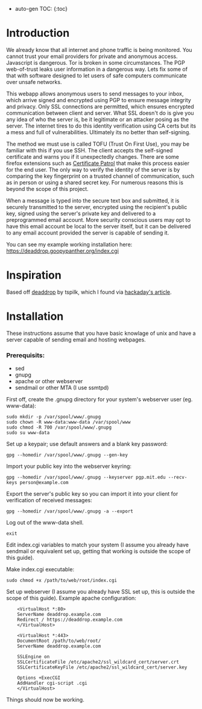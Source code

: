 * auto-gen TOC:
{:toc}

# Introduction

We already know that all internet and phone traffic is being monitored. You cannot trust your email providers for private and anonymous access. Javascript is dangerous. Tor is broken in some circumstances. The PGP web-of-trust leaks user information in a dangerous way. Lets fix some of that with software designed to let users of safe computers communicate over unsafe networks.

This webapp allows anonymous users to send messages to your inbox, which arrive signed and encrypted using PGP to ensure message integrity and privacy. Only SSL connections are permitted, which ensures encrypted communication between client and server. What SSL doesn't do is give you any idea of who the server is, be it legitimate or an attacker posing as the server. The internet tires to do this identity verification using CA certs but its a mess and full of vulnerabilities. Ultimately its no better than self-signing.

The method we must use is called TOFU (Trust On First Use), you may be familiar with this if you use SSH. The client accepts the self-signed certificate and warns you if it unexpectedly changes. There are some firefox extensions such as [Certificate Patrol](https://addons.mozilla.org/en-us/firefox/addon/certificate-patrol/) that make this process easier for the end user. The only way to verify the identity of the server is by comparing the key fingerprint on a trusted channel of communication, such as in person or using a shared secret key. For numerous reasons this is beyond the scope of this project.

When a message is typed into the secure text box and submitted, it is securely transmitted to the server, encrypted using the recipient's public key, signed using the server's private key and delivered to a preprogrammed email account. More security conscious users may opt to have this email account be local to the server itself, but it can be delivered to any email account provided the server is capable of sending it.

You can see my example working installation here: https://deaddrop.goopypanther.org/index.cgi

# Inspiration

Based off [deaddrop](https://github.com/tspilk/deaddrop) by tspilk, which I found via [hackaday's article](http://hackaday.com/2013/08/03/dead-drop-concept-inspired-by-ender-wiggin-family/).

# Installation

These instructions assume that you have basic knowlage of unix and have a server capable of sending email and hosting webpages.

### Prerequisits:
 * sed
 * gnupg
 * apache or other webserver
 * sendmail or other MTA (I use ssmtpd)

First off, create the .gnupg directory for your system's webserver user (eg. www-data):

    sudo mkdir -p /var/spool/www/.gnupg
    sudo chown -R www-data:www-data /var/spool/www
    sudo chmod -R 700 /var/spool/www/.gnupg
    sudo su www-data
 
Set up a keypair; use default answers and a blank key password:

    gpg --homedir /var/spool/www/.gnupg --gen-key

Import your public key into the webserver keyring:

    gpg --homedir /var/spool/www/.gnupg --keyserver pgp.mit.edu --recv-keys person@example.com

Export the server's public key so you can import it into your client for verification of received messages:

    gpg --homedir /var/spool/www/.gnupg -a --export

Log out of the www-data shell.

    exit

Edit index.cgi variables to match your system (I assume you already have sendmail or equivalent set up, getting that working is outside the scope of this guide).

Make index.cgi executable:

    sudo chmod +x /path/to/web/root/index.cgi

Set up webserver (I assume you already have SSL set up, this is outside the scope of this guide).
Example apache configuration:
```
    <VirtualHost *:80>
    ServerName deaddrop.example.com
    Redirect / https://deaddrop.example.com
    </VirtualHost>
    
    <VirtualHost *:443>
    DocumentRoot /path/to/web/root/
    ServerName deaddrop.example.com
    
    SSLEngine on
    SSLCertificateFile /etc/apache2/ssl_wildcard_cert/server.crt
    SSLCertificateKeyFile /etc/apache2/ssl_wildcard_cert/server.key
    
    Options +ExecCGI
    AddHandler cgi-script .cgi
    </VirtualHost>
```
Things should now be working.

